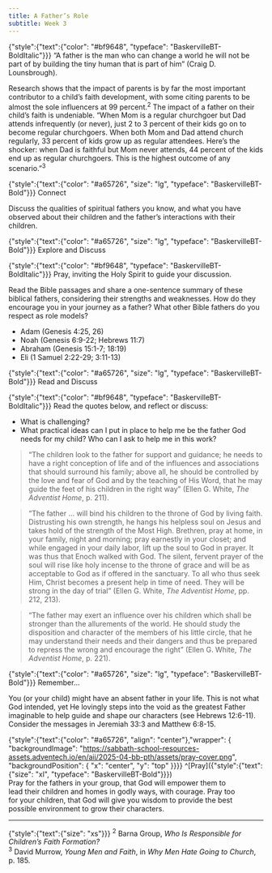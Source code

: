 ```yaml
---
title: A Father’s Role
subtitle: Week 3
---
```


{"style":{"text":{"color": "#bf9648", "typeface": "BaskervilleBT-BoldItalic"}}}
“A father is the man who can change a world he will not be part of by building the tiny human that is part of him” (Craig D. Lounsbrough).

Research shows that the impact of parents is by far the most important contributor to a child’s faith development, with some citing parents to be almost the sole influencers at 99 percent.<sup>2</sup> The impact of a father on their child’s faith is undeniable. “When Mom is a regular churchgoer but Dad attends infrequently (or never), just 2 to 3 percent of their kids go on to become regular churchgoers. When both Mom and Dad attend church regularly, 33 percent of kids grow up as regular attendees. Here’s the shocker: when Dad is faithful but Mom never attends, 44 percent of the kids end up as regular churchgoers. This is the highest outcome of any scenario.”<sup>3</sup>

{"style":{"text":{"color": "#a65726", "size": "lg", "typeface": "BaskervilleBT-Bold"}}}
Connect

Discuss the qualities of spiritual fathers you know, and what you have observed about their children and the father’s interactions with their children.

{"style":{"text":{"color": "#a65726", "size": "lg", "typeface": "BaskervilleBT-Bold"}}}
Explore and Discuss

{"style":{"text":{"color": "#bf9648", "typeface": "BaskervilleBT-BoldItalic"}}}
Pray, inviting the Holy Spirit to guide your discussion.

Read the Bible passages and share a one-sentence summary of these biblical fathers, considering their strengths and weaknesses. How do they encourage 
you in your journey as a father? What other Bible fathers do you respect as 
role models?

+ Adam (Genesis 4:25, 26)
+ Noah (Genesis 6:9-22; Hebrews 11:7)
+ Abraham (Genesis 15:1-7; 18:19)
+ Eli (1 Samuel 2:22-29; 3:11-13)

{"style":{"text":{"color": "#a65726", "size": "lg", "typeface": "BaskervilleBT-Bold"}}}
Read and Discuss

{"style":{"text":{"color": "#bf9648", "typeface": "BaskervilleBT-BoldItalic"}}}
Read the quotes below, and reflect or discuss:

+ What is challenging?
+ What practical ideas can I put in place to help me be the father God needs for my child? Who can I ask to help me in this work?

> “The children look to the father for support and guidance; he needs to have a right conception of life and of the influences and associations that should surround his family; above all, he should be controlled by the love and fear of God and by the teaching of His Word, that he may guide the feet of his children in the right way” (Ellen G. White, _The Adventist Home_, p. 211).

> “The father … will bind his children to the throne of God by living faith. Distrusting his own strength, he hangs his helpless soul on Jesus and takes hold of the strength of the Most High. Brethren, pray at home, in your family, night and morning; pray earnestly in your closet; and while engaged in your daily labor, lift up the soul to God in prayer. It was thus that Enoch walked with God. The silent, fervent prayer of the soul will rise like holy incense to the throne of grace and will be as acceptable to God as if offered in the sanctuary. To all who thus seek Him, Christ becomes a present help in time of need. They will be strong in the day of trial” (Ellen G. White, _The Adventist Home_, pp. 212, 213).

> “The father may exert an influence over his children which shall be stronger than the allurements of the world. He should study the disposition and character of the members of his little circle, that he may understand their needs and their dangers and thus be prepared to repress the wrong and encourage the right” (Ellen G. White, _The Adventist Home_, p. 221).

{"style":{"text":{"color": "#a65726", "size": "lg", "typeface": "BaskervilleBT-Bold"}}}
Remember…

You (or your child) might have an absent father in your life. This is not what God intended, yet He lovingly steps into the void as the greatest Father imaginable to help guide and shape our characters (see Hebrews 12:6-11). Consider the messages in Jeremiah 33:3 and Matthew 6:8-15.

{"style":{"text":{"color": "#a65726", "align": "center"},"wrapper": { "backgroundImage": "https://sabbath-school-resources-assets.adventech.io/en/aij/2025-04-bb-pth/assets/pray-cover.png", "backgroundPosition": { "x": "center", "y": "top" }}}}
^[Pray]({"style":{"text":{"size": "xl", "typeface": "BaskervilleBT-Bold"}}})\
Pray for the fathers in your group, that God will empower them to\
lead their children and homes in godly ways, with courage. Pray too\
for your children, that God will give you wisdom to provide the best\
possible environment to grow their characters.

---

{"style":{"text":{"size": "xs"}}}
<sup>2</sup> Barna Group, _Who Is Responsible for Children’s Faith Formation?_\
<sup>3</sup> David Murrow, _Young Men and Faith_, in _Why Men Hate Going to Church_, p. 185.